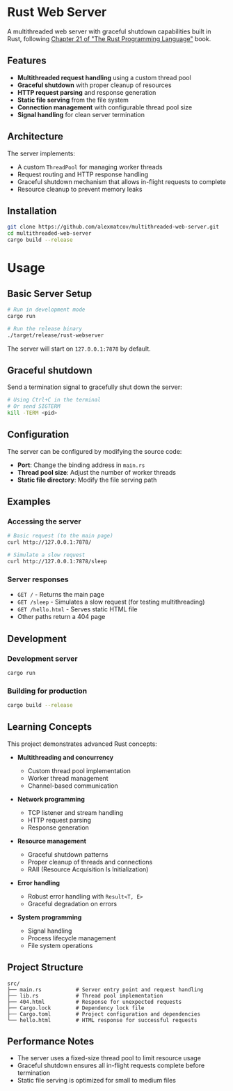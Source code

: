 # Rust Web Server

A multithreaded web server with graceful shutdown capabilities built in Rust, following [Chapter 21 of "The Rust Programming Language"](https://doc.rust-lang.org/book/ch21-00-final-project-a-web-server.html) book.

## Features

- **Multithreaded request handling** using a custom thread pool
- **Graceful shutdown** with proper cleanup of resources
- **HTTP request parsing** and response generation
- **Static file serving** from the file system
- **Connection management** with configurable thread pool size
- **Signal handling** for clean server termination

## Architecture

The server implements:
- A custom `ThreadPool` for managing worker threads
- Request routing and HTTP response handling
- Graceful shutdown mechanism that allows in-flight requests to complete
- Resource cleanup to prevent memory leaks

## Installation

```bash
git clone https://github.com/alexmatcov/multithreaded-web-server.git
cd multithreaded-web-server
cargo build --release
```

# Usage

## Basic Server Setup

```bash
# Run in development mode
cargo run

# Run the release binary
./target/release/rust-webserver
```

The server will start on `127.0.0.1:7878` by default.

## Graceful shutdown

Send a termination signal to gracefully shut down the server:

```bash
# Using Ctrl+C in the terminal
# Or send SIGTERM
kill -TERM <pid>
```

## Configuration

The server can be configured by modifying the source code:
- **Port**: Change the binding address in `main.rs`
- **Thread pool size**: Adjust the number of worker threads
- **Static file directory**: Modify the file serving path

## Examples

### Accessing the server
```bash
# Basic request (to the main page)
curl http://127.0.0.1:7878/

# Simulate a slow request
curl http://127.0.0.1:7878/sleep
```

### Server responses
- `GET /` - Returns the main page
- `GET /sleep` - Simulates a slow request (for testing multithreading)
- `GET /hello.html` - Serves static HTML file
- Other paths return a 404 page

## Development

### Development server
```bash
cargo run
```

### Building for production
```bash
cargo build --release
```

## Learning Concepts

This project demonstrates advanced Rust concepts:

- **Multithreading and concurrency**
  - Custom thread pool implementation
  - Worker thread management
  - Channel-based communication

- **Network programming**
  - TCP listener and stream handling
  - HTTP request parsing
  - Response generation

- **Resource management**
  - Graceful shutdown patterns
  - Proper cleanup of threads and connections
  - RAII (Resource Acquisition Is Initialization)

- **Error handling**
  - Robust error handling with `Result<T, E>`
  - Graceful degradation on errors

- **System programming**
  - Signal handling
  - Process lifecycle management
  - File system operations

## Project Structure

```
src/
├── main.rs           # Server entry point and request handling
├── lib.rs            # Thread pool implementation
├── 404.html          # Response for unexpected requests
├── Cargo.lock        # Dependency lock file
├── Cargo.toml        # Project configuration and dependencies
└── hello.html        # HTML response for successful requests
```

## Performance Notes

- The server uses a fixed-size thread pool to limit resource usage
- Graceful shutdown ensures all in-flight requests complete before termination
- Static file serving is optimized for small to medium files